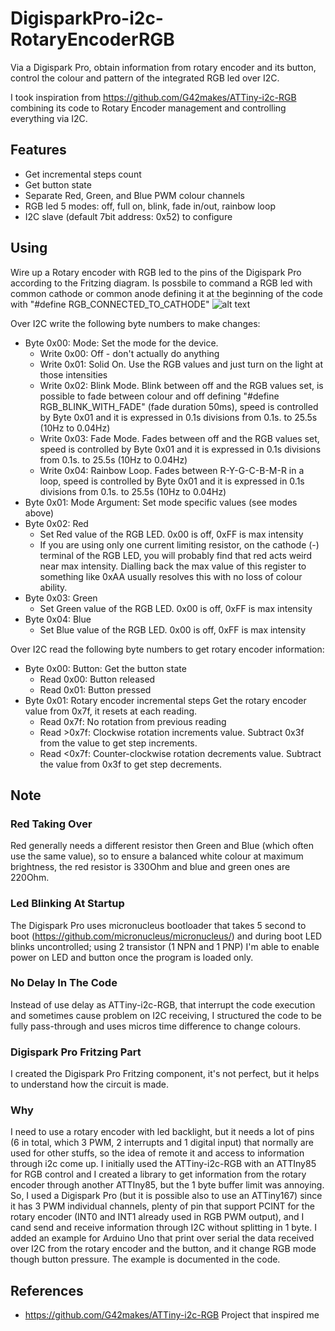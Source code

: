 # DigisparkPro-i2c-RotaryEncoderRGB
Via a Digispark Pro, obtain information from rotary encoder and its button, control the colour and pattern of the integrated RGB led over I2C.

I took inspiration from https://github.com/G42makes/ATTiny-i2c-RGB combining its code to Rotary Encoder management and controlling everything via I2C.

## Features
- Get incremental steps count
- Get button state
- Separate Red, Green, and Blue PWM colour channels
- RGB led 5 modes: off, full on, blink, fade in/out, rainbow loop
- I2C slave (default 7bit address: 0x52) to configure

## Using
Wire up a Rotary encoder with RGB led to the pins of the Digispark Pro according to the Fritzing diagram.
Is possbile to command a RGB led with common cathode or common anode defining it at the beginning of the code with "#define RGB_CONNECTED_TO_CATHODE"
![alt text](https://user-images.githubusercontent.com/4014421/199130435-134f134b-e675-4b08-9f37-5dcf366014ac.png)

Over I2C write the following byte numbers to make changes:
- Byte 0x00: Mode: Set the mode for the device.
	- Write 0x00: Off - don't actually do anything
	- Write 0x01: Solid On. Use the RGB values and just turn on the light at those intensities
	- Write 0x02: Blink Mode. Blink between off and the RGB values set, is possible to fade between colour and off defining "#define RGB_BLINK_WITH_FADE" (fade duration 50ms), speed is controlled by Byte 0x01 and it is expressed in 0.1s divisions from 0.1s. to 25.5s (10Hz to 0.04Hz)
	- Write 0x03: Fade Mode. Fades between off and the RGB values set, speed is controlled by Byte 0x01 and it is expressed in 0.1s divisions from 0.1s. to 25.5s (10Hz to 0.04Hz)
	- Write 0x04: Rainbow Loop. Fades between R-Y-G-C-B-M-R in a loop, speed is controlled by Byte 0x01 and it is expressed in 0.1s divisions from 0.1s. to 25.5s (10Hz to 0.04Hz)
- Byte 0x01: Mode Argument: Set mode specific values (see modes above)
- Byte 0x02: Red
	- Set Red value of the RGB LED. 0x00 is off, 0xFF is max intensity
	- If you are using only one current limiting resistor, on the cathode (-) terminal of the RGB LED, you will probably find that red acts weird near max intensity. Dialling back the max value of this register to something like 0xAA usually resolves this with no loss of colour ability.
- Byte 0x03: Green
	- Set Green value of the RGB LED. 0x00 is off, 0xFF is max intensity
- Byte 0x04: Blue
	- Set Blue value of the RGB LED. 0x00 is off, 0xFF is max intensity

Over I2C read the following byte numbers to get rotary encoder information:
- Byte 0x00: Button: Get the button state 
	- Read 0x00: Button released
	- Read 0x01: Button pressed
- Byte 0x01: Rotary encoder incremental steps
	Get the rotary encoder value from 0x7f, it resets at each reading.
	- Read 0x7f: No rotation from previous reading
	- Read >0x7f: Clockwise rotation increments value. Subtract 0x3f from the value to get step increments.
	- Read <0x7f: Counter-clockwise rotation decrements value. Subtract the value from 0x3f to get step decrements.

## Note
### Red Taking Over
Red generally needs a different resistor then Green and Blue (which often use the same value), so to ensure a balanced white colour at maximum brightness, the red resistor is 330Ohm and blue and green ones are 220Ohm.

### Led Blinking At Startup
The Digispark Pro uses micronucleus bootloader that takes 5 second to boot (https://github.com/micronucleus/micronucleus/) and during boot LED blinks uncontrolled; using 2 transistor (1 NPN and 1 PNP) I'm able to enable power on LED and button once the program is loaded only.

### No Delay In The Code
Instead of use delay as ATTiny-i2c-RGB, that interrupt the code execution and sometimes cause problem on I2C receiving, I structured the code to be fully pass-through and uses micros time difference to change colours. 

### Digispark Pro Fritzing Part
I created the Digispark Pro Fritzing component, it's not perfect, but it helps to understand how the circuit is made.

### Why
I need to use a rotary encoder with led backlight, but it needs a lot of pins (6 in total, which 3 PWM, 2 interrupts and 1 digital input) that normally are used for other stuffs, so the idea of remote it and access to information through i2c come up.
I initially used the ATTiny-i2c-RGB with an ATTIny85 for RGB control and I created a library to get information from the rotary encoder through another ATTIny85, but the 1 byte buffer limit was annoying.
So, I used a Digispark Pro (but it is possible also to use an ATTiny167) since it has 3 PWM individual channels, plenty of pin that support PCINT for the rotary encoder (INT0 and INT1 already used in RGB PWM output), and I cand send and receive information through I2C without splitting in 1 byte.
I added an example for Arduino Uno that print over serial the data received over I2C from the rotary encoder and the button, and it change RGB mode though button pressure. The example is documented in the code.

## References
- https://github.com/G42makes/ATTiny-i2c-RGB Project that inspired me
